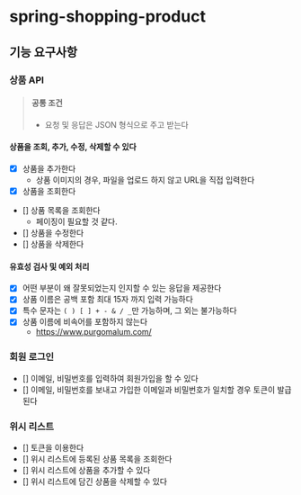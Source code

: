 # spring-shopping-product
## 기능 요구사항
### 상품 API
> #### 공통 조건 
> - 요청 및 응답은 JSON 형식으로 주고 받는다

#### 상품을 조회, 추가, 수정, 삭제할 수 있다
- [x] 상품을 추가한다
  - 상품 이미지의 경우, 파일을 업로드 하지 않고 URL을 직접 입력한다
- [x] 상품을 조회한다 
- [] 상품 목록을 조회한다 
  - 페이징이 필요할 것 같다. 
- [] 상품을 수정한다 
- [] 상품을 삭제한다 

 
#### 유효성 검사 및 예외 처리  
- [x] 어떤 부분이 왜 잘못되었는지 인지할 수 있는 응답을 제공한다 
- [x] 상품 이름은 공백 포함 최대 15자 까지 입력 가능하다 
- [x] 특수 문자는 `( ) [ ] + - & / _`만 가능하며, 그 외는 불가능하다 
- [x] 상품 이름에 비속어를 포함하지 않는다  
  - https://www.purgomalum.com/ 

### 회원 로그인 
- [] 이메일, 비밀번호를 입력하여 회원가입을 할 수 있다 
- [] 이메일, 비밀번호를 보내고 가입한 이메일과 비밀번호가 일치할 경우 토큰이 발급된다 

### 위시 리스트
- [] 토큰을 이용한다
- [] 위시 리스트에 등록된 상품 목록을 조회한다
- [] 위시 리스트에 상품을 추가할 수 있다 
- [] 위시 리스트에 담긴 상품을 삭제할 수 있다 